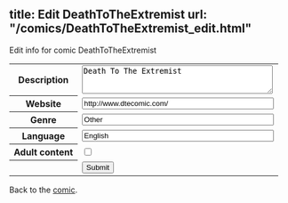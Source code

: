 title: Edit DeathToTheExtremist
url: "/comics/DeathToTheExtremist_edit.html"
---
Edit info for comic DeathToTheExtremist

<form name="comic" action="http://gaepostmail.appspot.com/comic/" method="post">
<table class="comicinfo">
<tr>
<th>Description</th><td><textarea name="description" cols="40" rows="3">Death To The Extremist</textarea></td>
</tr>
<tr>
<th>Website</th><td><input type="text" name="url" value="http://www.dtecomic.com/" size="40"/></td>
</tr>
<tr>
<th>Genre</th><td><input type="text" name="genre" value="Other" size="40"/></td>
</tr>
<tr>
<th>Language</th><td><input type="text" name="language" value="English" size="40"/></td>
</tr>
<tr>
<th>Adult content</th><td><input type="checkbox" name="adult" value="adult" /></td>
</tr>
<tr>
<th></th><td>
<input type="hidden" name="comic" value="DeathToTheExtremist" />
<input type="submit" name="submit" value="Submit" />
</td>
</tr>
</table>
</form>

Back to the [comic](DeathToTheExtremist.html).
